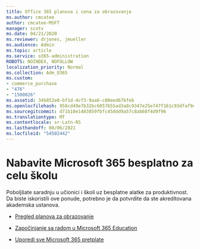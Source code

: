 ```yaml
---
title: Office 365 planova i cena za obrazovanje
ms.author: cmcatee
author: cmcatee-MSFT
manager: scotv
ms.date: 04/21/2020
ms.reviewer: drjones, jmueller
ms.audience: Admin
ms.topic: article
ms.service: o365-administration
ROBOTS: NOINDEX, NOFOLLOW
localization_priority: Normal
ms.collection: Adm_O365
ms.custom:
- commerce_purchase
- "476"
- "1500026"
ms.assetid: 34b852e0-bf1d-4cf3-9aa6-c80eed67bfeb
ms.openlocfilehash: 958cd49e7b32bc6057655ad3a8c9347e25e747f161c93dfaf9e8e361d04f4fcc
ms.sourcegitcommit: d71b18e1403859fbfc45ddd9a57c8ab68f4d9f96
ms.translationtype: MT
ms.contentlocale: sr-Latn-RS
ms.lasthandoff: 08/06/2021
ms.locfileid: "54502442"
---
```

# <a name="get-microsoft-365-free-for-your-entire-school"></a>Nabavite Microsoft 365 besplatno za celu školu

Poboljšate saradnju u učionici i školi uz besplatne alatke za produktivnost. Da biste iskoristili ove ponude, potrebno je da potvrdite da ste akreditovana akademska ustanova.
  
- [Pregled planova za obrazovanje](https://products.office.com/academic/compare-office-365-education-plans)

- [Započinjanje sa radom u Microsoft 365 Education](https://support.office.com/article/get-started-with-office-365-education-ab02abe5-a1ee-458c-b749-5b44416ccf14?wt.mc_id=o365_portal_mmaven&ui=en-US&rs=en-US&ad=US)

- [Uporedi sve Microsoft 365 pretplate](https://products.office.com/business/compare-more-office-365-for-business-plans)